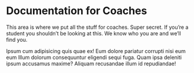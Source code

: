 # Documentation for Coaches

This area is where we put all the stuff for coaches. Super secret. If you’re a student you shouldn’t be looking at this. We know who you are and we’ll find you.

Ipsum cum adipisicing quis quae ex! Eum dolore pariatur corrupti nisi eum eum Illum dolorum consequuntur eligendi sequi fuga. Quam ipsa deleniti ipsum accusamus maxime? Aliquam recusandae illum id repudiandae!
